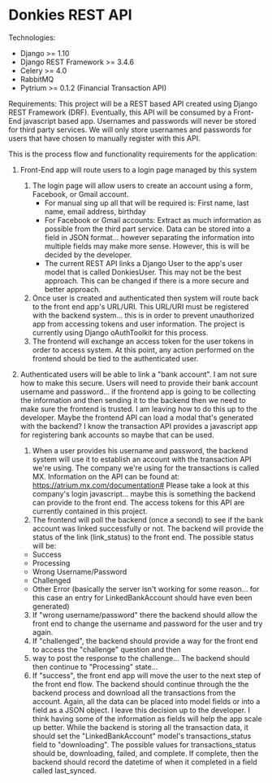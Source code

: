 # Donkies REST API

Technologies:
- Django >= 1.10
- Django REST Framework >= 3.4.6
- Celery >= 4.0
- RabbitMQ
- Pytrium >= 0.1.2 (Financial Transaction API)


Requirements:
This project will be a REST based API created using Django REST Framework (DRF).
Eventually, this API will be consumed by a Front-End javascript based app.
Usernames and passwords will never be stored for third party services. We will only store usernames and
passwords for users that have chosen to manually register with this API.

This is the process flow and functionality requirements for the application:

1. Front-End app will route users to a login page managed by this system
    1. The login page will allow users to create an account using a form, Facebook, or Gmail account.
        - For manual sing up all that will be required is:
            First name, last name, email address, birthday
        - For Facebook or Gmail accounts:
            Extract as much information as possible from the third part service.
            Data can be stored into a field in JSON format... however separating the information into multiple fields
            may make more sense. However, this is will be decided by the developer.
        - The current REST API links a Django User to the app's user model that is called DonkiesUser. This may not
        be the best approach. This can be changed if there is a more secure and better approach.
    2. Once user is created and authenticated then system will route back to the front end app's URL/URI.
    This URL/URI must be registered with the backend system... this is in order to prevent unauthorized app from
    accessing tokens and user information. The project is currently using Django oAuthToolkit for this process.
    3. The frontend will exchange an access token for the user tokens in order to access system. At this point,
    any action performed on the frontend should be tied to the authenticated user.

2. Authenticated users will be able to link a "bank account". I am not sure how to make this secure. Users will need to provide their bank account username and password... if the frontend app is going to be collecting the information and then sending it to the backend then we need to make sure the frontend is trusted. I am leaving how to do this up to the developer. Maybe the frontend API can load a modal that's generated with the backend? I know the transaction API provides a javascript app for registering bank accounts so maybe that can be used.
    1. When a user provides his username and password, the backend system will use it to establish an account with
    the transaction API we're using. The company we're using for the transactions is called MX. Information on the
    API can be found at: https://atrium.mx.com/documentation#
    Please take a look at this company's login javascript... maybe this is something the backend can provide to the
    front end. The access tokens for this API are currently contained in this project.
    2. The frontend will poll the backend (once a second) to see if the bank account was linked successfully or not.
    The backend will provide the status of the link (link_status) to the front end. The possible status will be:
    - Success
    - Processing
    - Wrong Username/Password
    - Challenged
    - Other Error (basically the server isn't working for some reason... for this case an entry for LinkedBankAccount should have even been generated)
    
    3. If "wrong username/password" there the backend should allow the front end to change the username and password
    for the user and try again.
    4. If "challenged", the backend should provide a way for the front end to access the "challenge" question and then
    5. way to post the response to the challenge... The backend should then continue to "Processing" state...
    6. If "success", the front end app will move the user to the next step of the front end flow.
    The backend should continue through the the backend process and download all the transactions from the account.
    Again, all the data can be placed into model fields or into a field as a JSON object. I leave this
    decision up to the developer. I think having some of the information as fields will help the app scale up better.
    While the backend is storing all the transaction data, it should set the "LinkedBankAccount" model's
    transactions_status field to "downloading". The possible values for transactions_status should be,
    downloading, failed, and complete. If complete, then the backend should record the datetime of when it completed
    in a field called last_synced.


